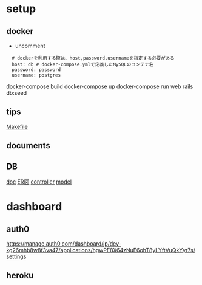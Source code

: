 # setup
## docker
- uncomment
```
  # dockerを利用する際は、host,password,usernameを指定する必要がある
  host: db # docker-compose.ymlで定義したMySQLのコンテナ名
  password: password
  username: postgres
```

docker-compose build
docker-compose up
docker-compose run web rails db:seed

## tips
[Makefile](/Makefile)

## documents
## DB
[doc](/doc/schema/README.md)
[ER図](/erd.pdf)
[controller](doc/controllers_complete.svg)
[model](doc/models_complete.svg)


# dashboard
## auth0
https://manage.auth0.com/dashboard/jp/dev-kg26mhb8w8f3va47/applications/hgwPE8X64zNuE6ohT8yLYftVuQkYyr7s/settings

## heroku

